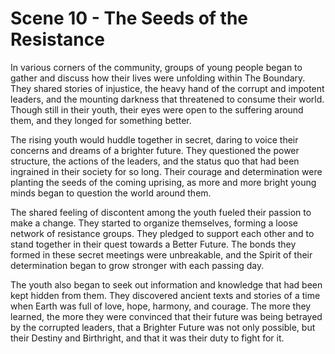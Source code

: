 # Scene 10 - The Seeds of the Resistance

In various corners of the community, groups of young people began to gather and discuss how their lives were unfolding within The Boundary. They shared stories of injustice, the heavy hand of the corrupt and impotent leaders, and the mounting darkness that threatened to consume their world. Though still in their youth, their eyes were open to the suffering around them, and they longed for something better.

The rising youth would huddle together in secret, daring to voice their concerns and dreams of a brighter future. They questioned the power structure, the actions of the leaders, and the status quo that had been ingrained in their society for so long. Their courage and determination were planting the seeds of the coming uprising, as more and more bright young minds began to question the world around them.

The shared feeling of discontent among the youth fueled their passion to make a change. They started to organize themselves, forming a loose network of resistance groups. They pledged to support each other and to stand together in their quest towards a Better Future. The bonds they formed in these secret meetings were unbreakable, and the Spirit of their determination began to grow stronger with each passing day.

The youth also began to seek out information and knowledge that had been kept hidden from them. They discovered ancient texts and stories of a time when Earth was full of love, hope, harmony, and courage. The more they learned, the more they were convinced that their future was being betrayed by the corrupted leaders, that a Brighter Future was not only possible, but their Destiny and Birthright, and that it was their duty to fight for it. 
